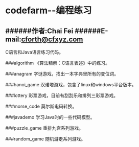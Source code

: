 codefarm--编程练习
=====================

######作者:Chai Fei
######E-mail:cforth@cfxyz.com
---------------------
C语言和Java语言练习代码。


###algorithm
《算法精解：C语言表述》中的练习。


###anagram
字谜游戏，找出一本字典里所有的变位词。


###hanoi_game
汉诺塔游戏，包含了linux和windows平台版本。


###lottery
彩票游戏，目前有刮刮乐和排列三彩票游戏。


###morse_code
莫尔斯电码转换。


###javademo
学习Java时的一些代码模型。


###puzzle_game
重排九宫系列游戏。


###random_game
随机游走系列游戏。
